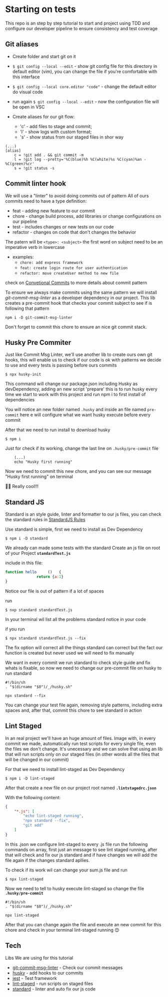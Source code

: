 # Starting on tests

This repo is an step by step tutorial to start and project using TDD and configure our developer pipeline to ensure consistency and test coverage

## Git aliases

- Create folder and start git on it
- `$ git config --local --edit` - show git config file for this directory in default editor (vim), you can change the file if you're comfortable with this interface
- `$ git config --local core.editor "code"` - change the default editor do visual code
- run again `$ git config --local --edit` - now the configuration file will be open in VSC

- Create aliases for our git flow: 
    -   'c' - add files to stage and commit; 
    -   'l' - show logs with custom format; 
    -   's' - show status from our staged files in shor way
      
```$
(...)
[alias]
    c = !git add . && git commit -m
    l = !git log --pretty='%C(blue)%h %C(white)%s %C(cyan)%an - %C(green)%cr'
    s = !git status -s
```

## Commit linter hook

We will use a "linter" to avoid doing commits out of pattern
All of ours commits need to have a type definition:

- feat - adding new feature to our commit
- chore - change build process, add libraries or change configurations on our pipeline
- test - includes changes or new tests on our code
- refactor - changes on code that don't changes the behavior

The patern will be `<type>: <subject>` the first word on subject need to be an imperative verb in lowercase
- examples:
    - `chore: add express framework`
    - `feat: create login route for user authentication`
    - `refactor: move createUser method to new file`

check on [Convetional Commits](https://www.conventionalcommits.org/en/v1.0.0/) to more details about commit pattern

To ensure we always make commits using the same pattern we will install *git-commit-msg-linter* as a developer dependency in our project.
This lib creates a pre-commit hook that checks your commit subject to see if is following that pattern

```$
npm i -D git-commit-msg-linter
```

Don't forget to commit this chore to ensure an nice git commit stack.

## Husky Pre Commiter

Just like Commit Msg Linter, we'll use another lib to create ours own git hooks, this will enable us to check if our code is ok with patterns we decide to use and every tests is passing before ours commits 

`$ npx husky-init`

This command will change our package.json including Husky as devDependency, adding an new script 'prepare' this is to run husky every time we start to work with this project and run npm i to first install of dependencies 

You will notice an new folder named `.husky` and inside an file named `pre-commit` here e will configure what we want husky execute before every commit

After that we need to run install to download husky

`$ npm i` 

Just for check if its working, change the last line on `.husky/pre-commit` file

```$
    (...)
    echo "Husky first running"
```

Now we need to commit this new chore, and you can see our message "Husky first running" on terminal

👍🏼 Really cool!!!

## Standard JS

Standard is an style guide, linter and formatter to our js files, you can check the standard rules in [StandardJS Rules](https://standardjs.com/rules.html)

Use standard is simple, first we need to install as Dev Dependency

`$ npm i -D standard`

We already can made some tests with the standard 
Create an js file on root of your Project **`standardTest.js`**

include in this file:

```js
function hello     ()   {
              return {a:1}
}
```

Notice our file is out of pattern if a lot of spaces

run

`$ nxp standard standardTest.js`

In your terminal wil list all the problems standard notice in your code

if you run

`$ npx standard standardTest.js --fix` 

The fix option will correct all the things standard can correct but the fact our function is created but never used we will need to fix manually

We want in every commit we run standard to check style guide and fix whats is fixable, so now we need to change our pre-commit file on husky to run standard

```$
#!/bin/sh
. "$(dirname "$0")/_/husky.sh"
    
npx standard --fix
```

You can change your test file again, removing style patterns, including extra spaces and, after that, commit this chore to see standard in action


## Lint Staged

In an real project we'll have an huge amount of files. 
Image with, in every commit we made, automatically run test scripts for every single file, even the files we don't change.
It's unecessary and we can solve that using an lib that will run scripts only on our staged files (in other words all the files that will be changed in our commit)

For that we need to install lint-staged as Dev Dependency

`$ npm i -D lint-staged`

After that create a new file on our project root named **`.lintstagedrc.json`**

With the following content:

```json
{
    "*.js": [
        "echo lint-staged running",
        "npx standard --fix",
        "git add"
    ]
}
```

In this .json we configure lint-staged to every .js file run the following commands on array, first just an message to see lint staged running, after that will check and fix our js standard and if have changes we will add the file again if the changes standard apllies.


To check if its work wil can change your sum.js file and run 

`$ npx lint-staged`

Now we need to tell to husky execute lint-staged so change the file **`.husky/pre-commit`**

```$
#!/bin/sh
. "$(dirname "$0")/_/husky.sh"

npx lint-staged
```

After that you can change again the file and execute an new commit for this chore and check in your terminal lint-staged running 😊


## Tech

Libs We are using for this tutorial

- [git-commit-msg-linter](https://www.npmjs.com/package/git-commit-msg-linter) - Check our commit messages
- [husky](https://typicode.github.io/husky/#/) - add hooks to our commits
- [jest](https://jestjs.io/) - Test framework
- [lint-staged](https://www.npmjs.com/package/lint-staged) - run scripts on staged files
- [standard](https://standardjs.com/) - linter and auto fix our js code
